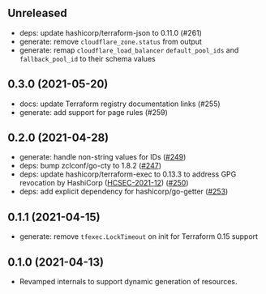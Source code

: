 ## Unreleased 

- deps: update hashicorp/terraform-json to 0.11.0 (#261)
- generate: remove `cloudflare_zone.status` from output
- generate: remap `cloudflare_load_balancer` `default_pool_ids` and `fallback_pool_id` to their schema values

## 0.3.0 (2021-05-20)

- docs: update Terraform registry documentation links (#255)
- generate: add support for page rules (#259)

## 0.2.0 (2021-04-28)

- generate: handle non-string values for IDs ([#249](https://github.com/cloudflare/cf-terraforming/issues/249))
- deps: bump zclconf/go-cty to 1.8.2 ([#247](https://github.com/cloudflare/cf-terraforming/issues/247))
- deps: update hashicorp/terraform-exec to 0.13.3 to address GPG revocation by HashiCorp ([HCSEC-2021-12](https://discuss.hashicorp.com/t/hcsec-2021-12-codecov-security-event-and-hashicorp-gpg-key-exposure/23512)) ([#250](https://github.com/cloudflare/cf-terraforming/issues/250))
- deps: add explicit dependency for hashicorp/go-getter ([#253](https://github.com/cloudflare/cf-terraforming/issues/253))

## 0.1.1 (2021-04-15)

- generate: remove `tfexec.LockTimeout` on init for Terraform 0.15 support

## 0.1.0 (2021-04-13)

- Revamped internals to support dynamic generation of resources.
